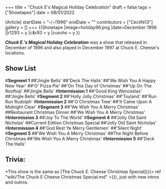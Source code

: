 +++
title = "Chuck E's Magical Holiday Celebration"
draft = false
tags = ["Showtapes"]
date = 08/01/2022

[Article]
startDate = "-/-/1996"
endDate = ""
contributors = ["Ceclife13"]
gallery = []
+++
{{Showtape
|image=holiday96.png
|date=December 1996
||r1293 = y
|c&r93 = y
|cusvhs = y
}}

<b><i>Chuck E.'s Magical Holiday Celebration</b></i> was a show that released in December of 1996 and also played in December 1997 at Chuck E. Cheese's locations. 

<h2>Show List </h2>
#<b>Segment 1</b>
##'Jingle Bells'
##'Deck The Halls'
##'We Wish You A Happy New Year'
##'O' Pizza Pie'
##'On This Day of Christmas'
##'Up On The Rooftop'
##'Jingle Bells'
#<b>Intermission 1</b>
##'Good King Wenceslas'
##'Jingle Bells'
#<b>Segment 2</b>
##'Holly Jolly Christmas'
##'Toyland'
##'Run Run Rudolph'
#<b>Intermission 2</b>
##'O Christmas Tree'
##'It Came Upon A Midnight Clear'
#<b>Segment 3</b>
##'We Wish You A Merry Christmas'
##Restaurant Christmas Dinner
##'We Wish You A Merry Christmas'
#<b>Intermission 3</b>
##'Joy To The World'
#<b>Segment 4</b>
##'Jolly Old Saint Nicholas'
##Current Edition Christmas Special
##'Jolly Old Saint Nicholas'
#<b>Intermission 4</b>
##'God Rest Ye Merry Gentlemen'
##'Silent Night'
#<b>Segment 5</b>
##'We Wish You A Merry Christmas'
##The Night Before Christmas
##'We Wish You A Merry Christmas'
#<b>Intermission 5</b>
##'Deck The Halls'


<h2>Trivia:</h2>
*This show is the same as [The Chuck E. Cheese Christmas Special]({{< ref "wiki/The Chuck E Cheese Christmas Special.md" >}}), just with new intros and outros.